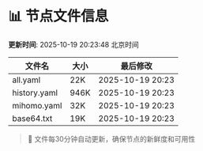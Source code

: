 # 📊 节点文件信息

**更新时间**: 2025-10-19 20:23:48 北京时间

| 文件名 | 大小 | 最后修改 |
|--------|------|----------|
| all.yaml | 22K | 2025-10-19 20:23 |
| history.yaml | 946K | 2025-10-19 20:23 |
| mihomo.yaml | 32K | 2025-10-19 20:23 |
| base64.txt | 19K | 2025-10-19 20:23 |

> 🔄 文件每30分钟自动更新，确保节点的新鲜度和可用性
